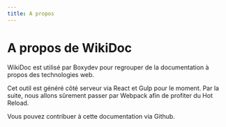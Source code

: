 ```yaml
---
title: A propos
---
```

# A propos de WikiDoc

WikiDoc est utilisé par Boxydev pour regrouper de la documentation à propos des technologies web.

Cet outil est généré côté serveur via React et Gulp pour le moment. Par la suite, nous allons sûrement passer par Webpack afin de profiter du Hot Reload.

Vous pouvez contribuer à cette documentation via Github.
